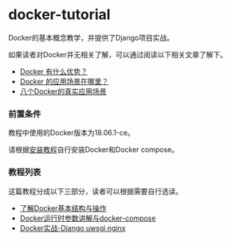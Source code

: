 # docker-tutorial
Docker的基本概念教学，并提供了Django项目实战。

如果读者对Docker并无相关了解，可以通过阅读以下相关文章了解下。
- [Docker 有什么优势？](https://www.zhihu.com/question/22871084)
- [Docker 的应用场景在哪里？](https://www.zhihu.com/question/22969309/answer/38317063)
- [八个Docker的真实应用场景](http://dockone.io/article/126)

### 前置条件
教程中使用的Docker版本为18.06.1-ce。

请根据[安装教程](https://docs.docker.com/install/)自行安装Docker和Docker compose。

### 教程列表
这篇教程分成以下三部分，读者可以根据需要自行选读。

- [了解Docker基本结构与操作](./tutorial/了解Docker基本结构与操作.md)
- [Docker运行时参数讲解与docker-compose](./tutorial/Docker运行时参数讲解与docker-compose.md)
- [Docker实战-Django uwsgi nginx](./tutorial/Docker实战-Django-uwsgi-nginx.md)


